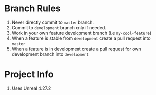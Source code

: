 # Branch Rules
1. Never directly commit to `master` branch.
2. Commit to `development` branch only if needed.
3. Work in your own feature development branch (i.e `my-cool-feature`)
4. When a feature is stable from `development` create a pull request into `master`
5. When a feature is in development create a pull request for own development branch into `development`

# Project Info
1. Uses Unreal 4.27.2
